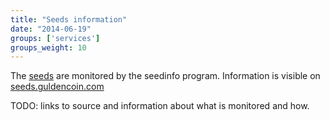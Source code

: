 ```yaml
---
title: "Seeds information"
date: "2014-06-19"
groups: ['services']
groups_weight: 10
---
```


The [seeds](/coin/seeds) are monitored by the seedinfo program. Information is visible on [seeds.guldencoin.com](https://seeds.guldencoin.com)

TODO: links to source and information about what is monitored and how.